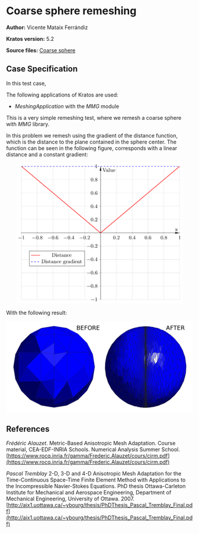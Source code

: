 # Coarse sphere remeshing

**Author:** Vicente Mataix Ferrándiz

**Kratos version:** 5.2

**Source files:** [Coarse sphere](https://github.com/KratosMultiphysics/Examples/tree/master/mmg_remeshing_examples/use_cases/coarse_sphere/source)

## Case Specification

In this test case, 

The following applications of Kratos are used:
- *MeshingApplication* with the *MMG* module

This is a very simple remeshing test, where we remesh a coarse sphere with *MMG* library.

In this problem we remesh using the gradient of the distance function, which is the distance to the plane contained in the sphere center. The function can be seen in the following figure, corresponds with a linear distance and a constant gradient:

<p align="center">
  <img src="data/distance_function.png" alt="Original." style="width: 450px;"/>
</p>

With the following result:

<p align="center">
  <img src="data/solution.png" alt="Original." style="width: 600px;"/>
</p>

## References
*Frédéric Alauzet*. Metric-Based Anisotropic Mesh Adaptation. Course material, CEA-EDF-INRIA Schools. Numerical Analysis Summer School.  [https://www.rocq.inria.fr/gamma/Frederic.Alauzet/cours/cirm.pdf](https://www.rocq.inria.fr/gamma/Frederic.Alauzet/cours/cirm.pdf)

*Pascal Tremblay* 2-D, 3-D and 4-D Anisotropic Mesh Adaptation for the Time-Continuous Space-Time Finite Element Method with Applications to the Incompressible Navier-Stokes Equations. PhD thesis Ottawa-Carleton Institute for Mechanical and Aerospace Engineering, Department of Mechanical Engineering, University of Ottawa. 2007. [http://aix1.uottawa.ca/~ybourg/thesis/PhDThesis_Pascal_Tremblay_Final.pdf](http://aix1.uottawa.ca/~ybourg/thesis/PhDThesis_Pascal_Tremblay_Final.pdf)

